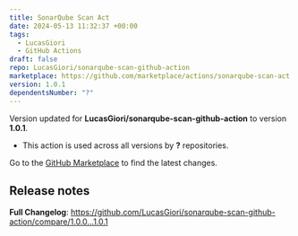 ```yaml
---
title: SonarQube Scan Act
date: 2024-05-13 11:32:37 +00:00
tags:
  - LucasGiori
  - GitHub Actions
draft: false
repo: LucasGiori/sonarqube-scan-github-action
marketplace: https://github.com/marketplace/actions/sonarqube-scan-act
version: 1.0.1
dependentsNumber: "?"
---
```



Version updated for **LucasGiori/sonarqube-scan-github-action** to version **1.0.1**.
- This action is used across all versions by **?** repositories.

Go to the [GitHub Marketplace](https://github.com/marketplace/actions/sonarqube-scan-act) to find the latest changes.

## Release notes

**Full Changelog**: https://github.com/LucasGiori/sonarqube-scan-github-action/compare/1.0.0...1.0.1
